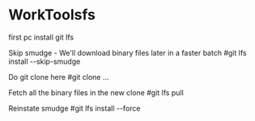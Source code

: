 # WorkToolsfs
first pc install git lfs

Skip smudge - We'll download binary files later in a faster batch
#git lfs install --skip-smudge

Do git clone here
#git clone ...

Fetch all the binary files in the new clone
#git lfs pull

Reinstate smudge
#git lfs install --force
